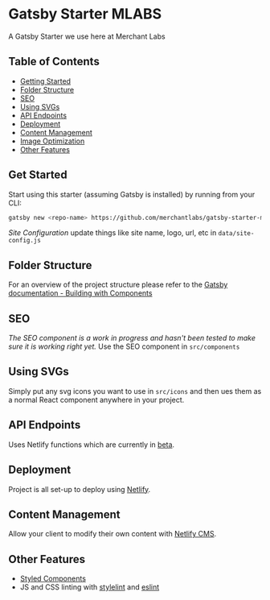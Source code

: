 # Gatsby Starter MLABS
A Gatsby Starter we use here at Merchant Labs

## Table of Contents
- [Getting Started](#getting-started)
- [Folder Structure](#folder-structure)
- [SEO](#seo)
- [Using SVGs](#using-svgs)
- [API Endpoints](#api-endpoints)
- [Deployment](#deployment)
- [Content Management](#content-management)
- [Image Optimization](#image-optimization)
- [Other Features](#other-features)

## Get Started
Start using this starter (assuming Gatsby is installed) by running from your CLI:
```bash
gatsby new <repo-name> https://github.com/merchantlabs/gatsby-starter-mlabs
```

*Site Configuration* update things like site name, logo, url, etc in `data/site-config.js`

## Folder Structure
For an overview of the project structure please refer to the [Gatsby documentation - Building with Components](https://www.gatsbyjs.org/docs/building-with-components/)

## SEO
*The SEO component is a work in progress and hasn't been tested to make sure it is working right yet.*
Use the SEO component in `src/components`


## Using SVGs
Simply put any svg icons you want to use in `src/icons` and then ues them as a normal React component anywhere in your project.

## API Endpoints
Uses Netlify functions which are currently in [beta](https://functions-beta--www.netlify.com/docs/lambda-functions/).

## Deployment
Project is all set-up to deploy using [Netlify](https://www.netlify.com/).

## Content Management
Allow your client to modify their own content with [Netlify CMS](https://www.netlifycms.org/).

## Other Features
- [Styled Components](https://www.styled-components.com/docs)
- JS and CSS linting with [stylelint](https://stylelint.io/) and [eslint](https://eslint.org/)
